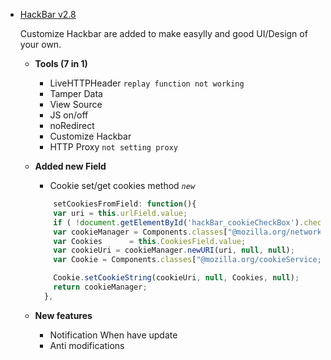 - [HackBar v2.8](https://youtu.be/rMqOSfYqGgk)
  <p>Customize Hackbar are added to make easylly and good UI/Design of your own.</p>
  
    - <b>Tools (7 in 1)</b>
      - LiveHTTPHeader `replay function not working` 
      - Tamper Data
      - View Source
      - JS on/off
      - noRedirect
      - Customize Hackbar
      - HTTP Proxy `not setting proxy`
     
    - <b>Added new Field</b>
      - Cookie set/get cookies method <i>`new`</i>
      ```javascript
          setCookiesFromField: function(){
          var uri = this.urlField.value;
          if ( !document.getElementById('hackBar_cookieCheckBox').checked || !this.CookiesField.value ) return null;
          var cookieManager = Components.classes["@mozilla.org/network/io-service;1"].getService(Components.interfaces.nsIIOService);
          var Cookies      = this.CookiesField.value;
          var cookieUri = cookieManager.newURI(uri, null, null); 
          var Cookie = Components.classes["@mozilla.org/cookieService;1"].getService(Components.interfaces.nsICookieService);

          Cookie.setCookieString(cookieUri, null, Cookies, null);
          return cookieManager;
        },
      ```
      
    - <b>New features</b>
      - Notification When have update
      - Anti modifications
